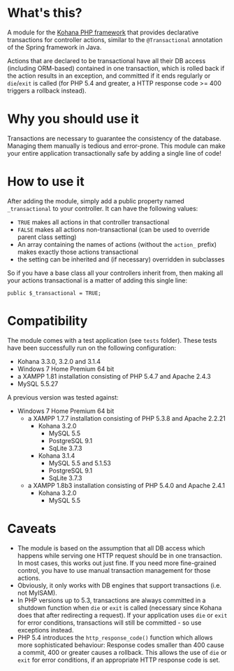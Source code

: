 What's this?
============
A module for the [Kohana PHP framework](http://kohanaframework.org/) that provides declarative transactions for controller actions, similar to the `@Transactional` annotation of the Spring framework in Java.

Actions that are declared to be transactional have all their DB access (including ORM-based) contained in one transaction, which is rolled back if the action results in an exception, and committed if it ends regularly or `die`/`exit` is called (for PHP 5.4 and greater, a HTTP response code >= 400 triggers a rollback instead).

Why you should use it
=====================
Transactions are necessary to guarantee the consistency of the database. Managing them manually is tedious and error-prone. This module can make your entire application transactionally safe by adding a single line of code! 

How to use it
=============
After adding the module, simply add a public property named `_transactional` to your controller. It can have the following values:

* `TRUE` makes all actions in that controller transactional
* `FALSE` makes all actions non-transactional (can be used to override parent class setting)
* An array containing the names of actions (without the `action_` prefix) makes exactly those actions transactional
* the setting can be inherited and (if necessary) overridden in subclasses

So if you have a base class all your controllers inherit from, then making all your actions transactional is a matter of adding this single line:

	public $_transactional = TRUE;

Compatibility
=============
The module comes with a test application (see `tests` folder). These tests have been successfully run on the following configuration:

* Kohana 3.3.0, 3.2.0 and 3.1.4
* Windows 7 Home Premium 64 bit
* a XAMPP 1.81 installation consisting of PHP 5.4.7 and Apache 2.4.3
* MySQL 5.5.27

A previous version was tested against:

* Windows 7 Home Premium 64 bit
	* a XAMPP 1.7.7 installation consisting of PHP 5.3.8 and Apache 2.2.21
		* Kohana 3.2.0
			* MySQL 5.5
			* PostgreSQL 9.1
			* SqLite 3.7.3
		* Kohana 3.1.4
			* MySQL 5.5 and 5.1.53
			* PostgreSQL 9.1
			* SqLite 3.7.3
	* a XAMPP 1.8b3 installation consisting of PHP 5.4.0 and Apache 2.4.1
		* Kohana 3.2.0
			* MySQL 5.5

Caveats
=======
* The module is based on the assumption that all DB access which happens while serving one HTTP request should be in one transaction. In most cases, this works out just fine. If you need more fine-grained control, you have to use manual transaction management for those actions.
* Obviously, it only works with DB engines that support transactions (i.e. not MyISAM).
* In PHP versions up to 5.3, transactions are always committed in a shutdown function when `die` or `exit` is called (necessary since Kohana does that after redirecting a request). If your application uses `die` or `exit` for error conditions, transactions will still be committed - so use exceptions instead.
* PHP 5.4 introduces the `http_response_code()` function which allows more sophisticated behaviour: Response codes smaller than 400 cause a commit, 400 or greater causes a rollback. This allows the use of `die` or `exit` for error conditions, if an appropriate HTTP response code is set.
